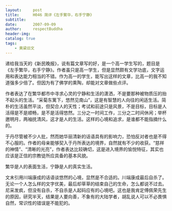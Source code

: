 ```yaml
---
layout:     post
title:      H046 简评《左手繁华，右手宁静》
subtitle:   
date:       2007-09-09
author:     respectBuddha
header-img: 
catalog: true
tags:
    - 黄粱旧文
---
```


递给我当天的《新民晚报》，说有篇文章写的好，是一个高一学生写的，题目是《左手繁华，右手宁静》。作者虽只是高一学生，但是显然颇有文学功底，文字运用和表达能力相当的不错。作为高一的学生，能写出这样的文章，比高一的我不知道强多少倍了。但因为有了佛学的熏陶，却能对文章做些点评。

作者表达了在繁华都市中寻求心灵的宁静和生活的潇洒，不是要那种被物质压的抬不起头的生活。“采菊东篱下，悠然见南山”，这是有智慧的人向往的闲适生活。简朴的生活虽然平淡，但契合人的天性；考试和前途只是风景，不是目标，目标是人活得是不是顺畅，是不是活得悠然。三分之一时间工作，三分之二时间休闲；举杯邀明月，两袖抚清风，这才是人的生活。这样的心境和追求，是谁都不能指摘什么的。

于丹尽管被不少人批，然而她华丽清新的话语具有的影响力，恐怕反对者也是不得不心服的。作者的母亲能够契入于丹所表达的境界，自然就有不少的收获。“慈祥的神情”、“清晰的光亮”，作者表达比较确切，这是进入境界的愉悦特征，其实也应该是正信的宗教徒所应具备的基本风貌。

繁华是人的表面生活，宁静是人的真实生活。

文末引用川端康成的话语谈悠然的心境，显然是不合适的。川端康成最后自杀了。无论一个人怎么样的文字优美，最后却草草的结束自己的生命，怎么都说不过去。尼采发疯，但没有自杀，不自杀是人起码应有的心境吧。这也是我肯定傅佩荣先生的原因，研究半天，结果是人要向善，不象有的大陆学者，胡乱说人可以不必畏惧自然，常识性的错误是不能犯的。